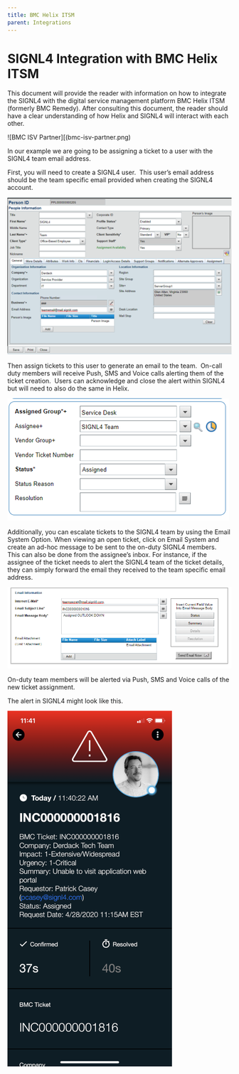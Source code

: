 ```yaml
---
title: BMC Helix ITSM
parent: Integrations
---
```


# SIGNL4 Integration with BMC Helix ITSM

This document will provide the reader with information on how to integrate the SIGNL4 with the digital service management platform BMC Helix ITSM (formerly BMC Remedy). After consulting this document, the reader should have a clear understanding of how Helix and SIGNL4 will interact with each other.

![BMC ISV Partner][(bmc-isv-partner.png)

In our example we are going to be assigning a ticket to a user with the SIGNL4 team email address.

First, you will need to create a SIGNL4 user.  This user’s email address should be the team specific email provided when creating the SIGNL4 account.

![BMC SIGNL4 User 3](bmc-signl4-user-1.png)

Then assign tickets to this user to generate an email to the team.  On-call duty members will receive Push, SMS and Voice calls alerting them of the ticket creation.  Users can acknowledge and close the alert within SIGNL4 but will need to also do the same in Helix.

![BMC SIGNL4 User 3](bmc-signl4-user-2.png)

Additionally, you can escalate tickets to the SIGNL4 team by using the Email System Option. When viewing an open ticket, click on Email System and create an ad-hoc message to be sent to the on-duty SIGNL4 members.  This can also be done from the assignee’s inbox. For instance, if the assignee of the ticket needs to alert the SIGNL4 team of the ticket details, they can simply forward the email they received to the team specific email address.

![BMC SIGNL4 User 3](bmc-signl4-user-3.png)

On-duty team members will be alerted via Push, SMS and Voice calls of the new ticket assignment.

The alert in SIGNL4 might look like this.

![SIGNL4 Alert](signl4-bmc-helix-itsm.png)
